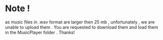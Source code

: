 # Note !
as music files in .wav format are larger then 25 mb , unfortunately , we are unable to upload them . You are requested to download them and load them in the MusicPlayer folder . Thanks!
